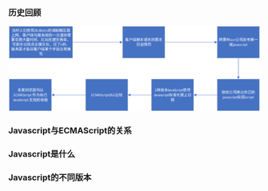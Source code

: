 ### 历史回顾

![image-20210329151518553](../images/image-20210329151518553.png)

### Javascript与ECMAScript的关系
### Javascript是什么
### Javascript的不同版本